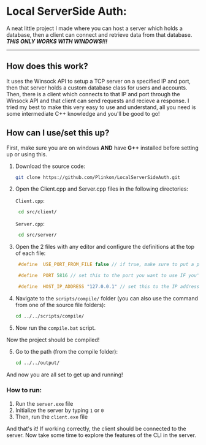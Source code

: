# Local ServerSide Auth:
A neat little project I made where you can host a server which holds a database, then a client can connect and retrieve data from that database.
***THIS ONLY WORKS WITH WINDOWS!!!***

---
## How does this work?
It uses the Winsock API to setup a TCP server on a specified IP and port, then that server holds a custom database class for users and accounts. Then, there is a client which connects to that IP and port through the Winsock API and that client can send requests and recieve a response. I tried my best to make this very easy to use and understand, all you need is some intermediate C++ knowledge and you'll be good to go!

## How can I use/set this up?
First, make sure you are on windows **AND** have **G++** installed before setting up or using this.
1.  Download the source code:
	```bash
	git clone https://github.com/Plinkon/LocalServerSideAuth.git
	```
2. Open the Client.cpp and Server.cpp files in the following directories:

   `Client.cpp`:
   ```bash
	cd src/client/
   ```
   `Server.cpp`:
   ```bash
	cd src/server/
   ```

3. Open the 2 files with any editor and configure the definitions at the top of each file:

   ```cpp
	#define  USE_PORT_FROM_FILE false // if true, make sure to put a port in the ../port/port.txt file

	#define  PORT 5816 // set this to the port you want to use IF you're not using the port from a file

	#define  HOST_IP_ADDRESS "127.0.0.1" // set this to the IP address you want to use
   ```

4. Navigate to the `scripts/compile/` folder (you can also use the command from one of the source file folders):
	```bash
	cd ../../scripts/compile/
	```
5. Now run the `compile.bat` script.

Now the project should be compiled!

5. Go to the path (from the compile folder):
	```bash
	cd ../../output/
	``` 
And now you are all set to get up and running!
### How to run:
1. Run the `server.exe` file
2. Initialize the server by typing `1` or `0`
3. Then, run the `client.exe` file 

And that's it! If working correctly, the client should be connected to the server. Now take some time to explore the features of the CLI in the server.

